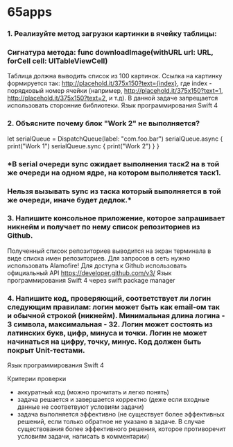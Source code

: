 # 65apps

### 1. Реализуйте метод загрузки картинки в ячейку таблицы: 
### Сигнатура метода: func downloadImage(withURL url: URL, forCell cell: UITableViewCell) 

Таблица должна выводить список из 100 картинок. Ссылка на картинку формируется так: http://placehold.it/375x150?text={index}, где index - порядковый номер ячейки (например, http://placehold.it/375x150?text=1, http://placehold.it/375x150?text=2, и т.д). 
В данной задаче запрещается использовать сторонние библиотеки. 
Язык программирования Swift 4 


### 2. Объясните почему блок "Work 2" не выполняется? 
let serialQueue = DispatchQueue(label: "com.foo.bar") 
serialQueue.async { 
print("Work 1") 
serialQueue.sync { 
print("Work 2") 
} 
} 

### *В serial очереди sync ожидает выполнения таск2 на в той же очереди на одном ядре, на котором выполняется таск1.
### Нельзя вызывать sync из таска который выполняется в той же очереди, иначе будет дедлок.*

### 3. Напишите консольное приложение, которое запрашивает никнейм и получает по нему список репозиториев из Github. 
Полученный список репозиториев выводится на экран терминала в виде списка имен репозиториев. 
Для запросов в сеть нужно использовать Alamofire! 
Для доступа к Github использовать официальный API https://developer.github.com/v3/ 
Язык программирования Swift 4 
через swift package manager 

### 4. Напишите код, проверяющий, соответствует ли логин следующим правилам: логин может быть как email-ом так и обычной строкой (никнейм). Минимальная длина логина - 3 символа, максимальная - 32. Логин может состоять из латинских букв, цифр, минуса и точки. Логин не может начинаться на цифру, точку, минус. Код должен быть покрыт Unit-тестами. 
Язык программирования Swift 4 


Критерии проверки 
- аккуратный код (можно прочитать и легко понять) 
- задача решается и завершается корректно (деже если входные данные не соответвуют условиям задачи) 
- задача выполняется эффективно (не существует более эффективных решений, если только обратное не указано в задаче. В случае существования более эффективного решения, которое противоречит условиям задачи, написать в комментарии)
